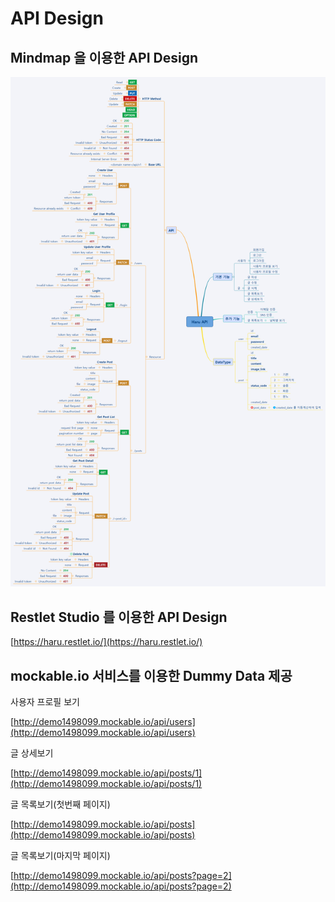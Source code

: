 # API Design

## Mindmap 을 이용한 API Design

![](/assets/fc-team2-api-design-20170417-01.png)

## Restlet Studio 를 이용한 API Design

[https://haru.restlet.io/](https://haru.restlet.io/)

## mockable.io 서비스를 이용한 Dummy Data 제공

사용자 프로필 보기

[http://demo1498099.mockable.io/api/users](http://demo1498099.mockable.io/api/users)

글 상세보기

[http://demo1498099.mockable.io/api/posts/1](http://demo1498099.mockable.io/api/posts/1)

글 목록보기\(첫번째 페이지\)

[http://demo1498099.mockable.io/api/posts](http://demo1498099.mockable.io/api/posts)

글 목록보기\(마지막 페이지\)

[http://demo1498099.mockable.io/api/posts?page=2](http://demo1498099.mockable.io/api/posts?page=2)


